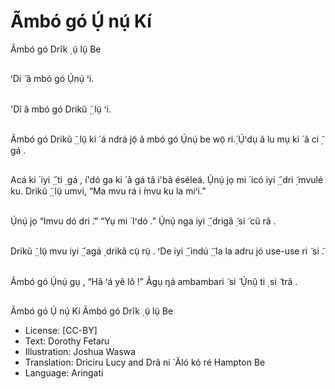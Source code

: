 # Ãmbó gó Ụ́ nụ́ Kí
Ãmbó gó Drĩk
̣ ụ̃ lụ̃
Be

##
ꞌDi ̃ ã mbó gó Ụ́nụ́ ꞌi.


##
'Dĩ ã mbó gó Drikũ
̣̃ ̣ lụ̃ ꞌi.


##
Ãmbó gó Drikũ
̣̃ ̣ lụ̃ ki ́
á ndrá jọ̃ ã mbó gó Ụ́nụ́ be
wọ̃ ri.̣́ Ụ́ꞌdụ ã lu mụ ki ́ ã ci ̣̃
gá .


##
Acá ki ́ iyi
̣̃ ̣́ ti ̣ gá , í'dó ga
ki ́ ã gá tã i'bã éséleá.
Ụ́nụ́ jọ mi ́ icó iyi
̣̃ ̣́ dri ̣̃
mvulé ku. Drikũ
̣̃ ̣ lụ̃ umvi,
“Ma mvu rá i ́mvu ku la
miꞌi.”


##
Ụ́nụ́ jọ “Imvu dó dri ̃.”
“Yụ mi ́ Iꞌdó .”
Ụ́nụ́ nga iyi
̣̃ ̣́ drigâ
̣̃ si ̃
cũ rã .


##
Drikũ
̣̃ ̣ lụ̃ mvu iyi
̣̃ ̣́ agá
̣ drikã
cụ̃ rụ̃ . ꞌDe iyi
̣̃ ̣́ indú
̣̃
̣̃
la la adru jó use-use ri ̃
si ̃.


##
Ãmbó gó Ụ́nụ́ gụ ,
“Hã ꞌá yẽ lô !”
Ãgụ ŋá ambambari ̃ si ̃
Ụ́nụ̂ ti ̣ si ̃ trã .


##
Ãmbó gó Ụ́ nụ́ Kí Ãmbó gó Drĩk
̣ ụ̃ lụ̃ Be
* License: [CC-BY]
* Text: Dorothy Fetaru
* Illustration: Joshua Waswa
* Translation: Driciru Lucy and Drã ni ́ Ãló kó ré Hampton
Be
* Language: Aringati
